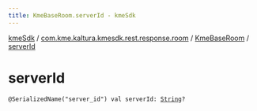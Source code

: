 ```yaml
---
title: KmeBaseRoom.serverId - kmeSdk
---
```


[kmeSdk](../../index.html) / [com.kme.kaltura.kmesdk.rest.response.room](../index.html) / [KmeBaseRoom](index.html) / [serverId](./server-id.html)

# serverId

`@SerializedName("server_id") val serverId: `[`String`](https://kotlinlang.org/api/latest/jvm/stdlib/kotlin/-string/index.html)`?`